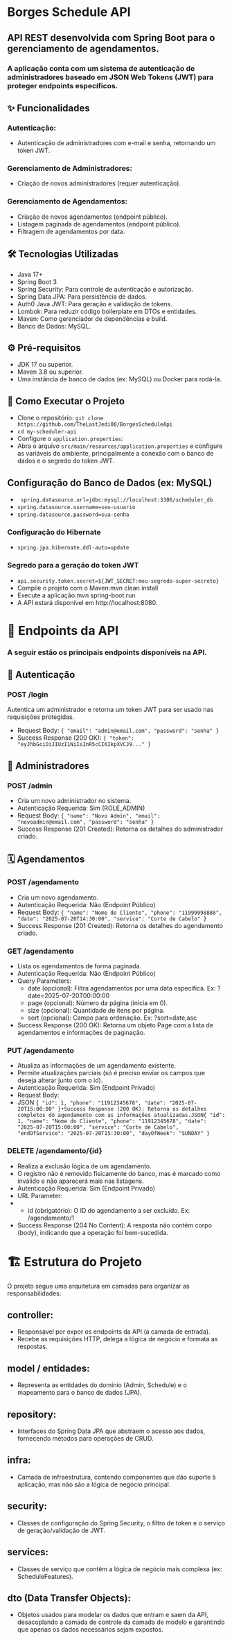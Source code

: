 # Borges Schedule API
## API REST desenvolvida com Spring Boot para o gerenciamento de agendamentos. 
### A aplicação conta com um sistema de autenticação de administradores baseado em JSON Web Tokens (JWT) para proteger endpoints específicos.

## ✨ Funcionalidades

### Autenticação: 
* Autenticação de administradores com e-mail e senha, retornando um token JWT.
### Gerenciamento de Administradores: 
* Criação de novos administradores (requer autenticação).
### Gerenciamento de Agendamentos:
* Criação de novos agendamentos (endpoint público).
* Listagem paginada de agendamentos (endpoint público).
* Filtragem de agendamentos por data.

## 🛠️ Tecnologias Utilizadas
* Java 17+
* Spring Boot 3
* Spring Security: 
Para controle de autenticação e autorização.
* Spring Data JPA: 
Para persistência de dados.
* Auth0 Java JWT: 
Para geração e validação de tokens.
* Lombok: 
Para reduzir código boilerplate em DTOs e entidades.
* Maven: 
Como gerenciador de dependências e build.
* Banco de Dados: MySQL.

## ⚙️ Pré-requisitos
* JDK 17 ou superior.
* Maven 3.8 ou superior.
* Uma instância de banco de dados (ex: MySQL) ou Docker para rodá-la.

## 🏁 Como Executar o Projeto
* Clone o repositório: ```git clone https://github.com/TheLastJedi00/BorgesScheduleApi```
* ```cd my-scheduler-api```
* Configure o ``application.properties``:
* Abra o arquivo ``src/main/resources/application.properties`` e configure as variáveis de ambiente, principalmente a conexão com o banco de dados e o segredo do token JWT.

## Configuração do Banco de Dados (ex: MySQL)
* `` spring.datasource.url=jdbc:mysql://localhost:3306/scheduler_db``
* ``spring.datasource.username=seu-usuario``
* ``spring.datasource.password=sua-senha``

### Configuração do Hibernate
* ``spring.jpa.hibernate.ddl-auto=update``

### Segredo para a geração do token JWT
* ``api.security.token.secret=${JWT_SECRET:meu-segredo-super-secreto}``
* Compile o projeto com o Maven:mvn clean install
* Execute a aplicação:mvn spring-boot:run
* A API estará disponível em http://localhost:8080.

# 📖 Endpoints da API
### A seguir estão os principais endpoints disponíveis na API.

## 🔑 Autenticação

### POST /login
Autentica um administrador e retorna um token JWT para ser usado nas requisições protegidas.
* Request Body: 
``{
"email": "admin@email.com",
"password": "senha"
}``
* Success Response (200 OK):
``{
"token": "eyJhbGciOiJIUzI1NiIsInR5cCI6IkpXVCJ9..."
}``

## 👤 Administradores
### POST /admin
* Cria um novo administrador no sistema.
* Autenticação Requerida: Sim (ROLE_ADMIN)
* Request Body:
``{
"name": "Novo Admin",
"email": "novoadmin@email.com",
"password": "senha"
}``
* Success Response (201 Created): 
Retorna os detalhes do administrador criado.

## 🗓️ Agendamentos
### POST /agendamento
* Cria um novo agendamento.
* Autenticação Requerida: Não (Endpoint Público)
* Request Body:
``{
"name": "Nome do Cliente",
"phone": "11999998888",
"date": "2025-07-20T14:30:00",
"service": "Corte de Cabelo"
}``
* Success Response (201 Created): 
Retorna os detalhes do agendamento criado.

### GET /agendamento
* Lista os agendamentos de forma paginada.
* Autenticação Requerida: Não (Endpoint Público)
* Query Parameters:
  * date (opcional): Filtra agendamentos por uma data específica. Ex: ?date=2025-07-20T00:00:00
  * page (opcional): Número da página (inicia em 0).
  * size (opcional): Quantidade de itens por página.
  * sort (opcional): Campo para ordenação. Ex: ?sort=date,asc
* Success Response (200 OK): Retorna um objeto Page com a lista de agendamentos e informações de paginação.

### PUT /agendamento
* Atualiza as informações de um agendamento existente. 
* Permite atualizações parciais (só é preciso enviar os campos que deseja alterar junto com o id).
* Autenticação Requerida: Sim (Endpoint Privado)
* Request Body:
* JSON ``{
"id": 1,
"phone": "11912345678",
"date": "2025-07-20T15:00:00"
}•Success Response (200 OK): Retorna os detalhes completos do agendamento com as informações atualizadas.JSON{
"id": 1,
"name": "Nome do Cliente",
"phone": "11912345678",
"date": "2025-07-20T15:00:00",
"service": "Corte de Cabelo",
"endOfService": "2025-07-20T15:30:00",
"dayOfWeek": "SUNDAY"
}``
### DELETE /agendamento/{id}
* Realiza a exclusão lógica de um agendamento. 
* O registro não é removido fisicamente do banco, mas é marcado como inválido e não aparecerá mais nas listagens.
* Autenticação Requerida: Sim (Endpoint Privado)
* URL Parameter:
* * id (obrigatório): O ID do agendamento a ser excluído. Ex: /agendamento/1
* Success Response (204 No Content): A resposta não contém corpo (body), indicando que a operação foi bem-sucedida.

# 🏗️ Estrutura do Projeto
O projeto segue uma arquitetura em camadas para organizar as responsabilidades:
## controller: 
* Responsável por expor os endpoints da API (a camada de entrada). 
* Recebe as requisições HTTP, delega a lógica de negócio e formata as respostas.
## model / entidades: 
* Representa as entidades do domínio (Admin, Schedule) e o mapeamento para o banco de dados (JPA).
## repository: 
* Interfaces do Spring Data JPA que abstraem o acesso aos dados, fornecendo métodos para operações de CRUD.
## infra: 
* Camada de infraestrutura, contendo componentes que dão suporte à aplicação, mas não são a lógica de negócio principal.
## security: 
* Classes de configuração do Spring Security, o filtro de token e o serviço de geração/validação de JWT.
## services: 
* Classes de serviço que contêm a lógica de negócio mais complexa (ex: ScheduleFeatures).
## dto (Data Transfer Objects): 
* Objetos usados para modelar os dados que entram e saem da API, desacoplando a camada de controle da camada de modelo e garantindo que apenas os dados necessários sejam expostos.

